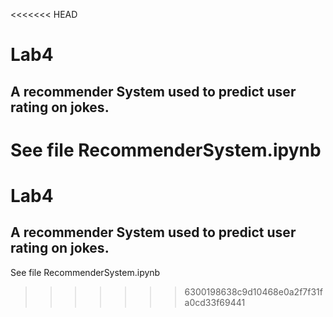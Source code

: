 <<<<<<< HEAD
# Lab4

## A recommender System used to predict user rating on jokes.
See file RecommenderSystem.ipynb
=======
# Lab4

## A recommender System used to predict user rating on jokes.
See file RecommenderSystem.ipynb
>>>>>>> 6300198638c9d10468e0a2f7f31fa0cd33f69441
